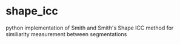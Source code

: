 # shape_icc
python implementation of Smith and Smith's Shape ICC method for similiarity measurement between segmentations
